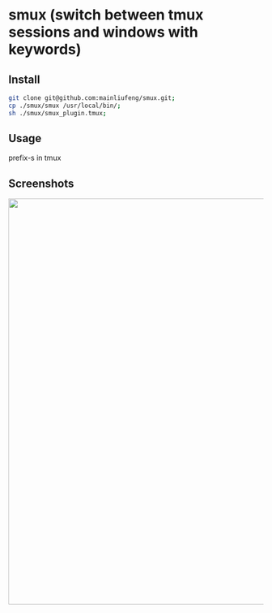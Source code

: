 # smux (switch between tmux sessions and windows with keywords)

## Install 

```sh
git clone git@github.com:mainliufeng/smux.git;
cp ./smux/smux /usr/local/bin/;
sh ./smux/smux_plugin.tmux;
```

## Usage 

prefix-s in tmux


## Screenshots

<img src="https://github.com/mainliufeng/smux/blob/master/smux.gif" width=800/>
